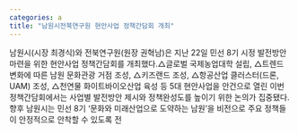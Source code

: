 ```yaml
---
categories: a
title: "남원시전북연구원 현안사업 정책간담회 개최"
---
```

남원시(시장 최경식)와 전북연구원(원장 권혁남)은 지난 22일 민선 8기 시정 발전방안 마련을 위한 현안사업 정책간담회를 개최했다.△글로벌 국제농업대학 설립, △트렌드 변화에 따른 남원 문화관광 거점 조성, △키즈랜드 조성, △항공산업 클러스터(드론, UAM) 조성, △천연물 화이트바이오산업 육성 등 5대 현안사업을 안건으로 열린 이번 정책간담회에서는 사업별 발전방안 제시와 정책완성도를 높이기 위한 논의가 집중됐다.향후 남원시는 민선 8기 ‘문화와 미래산업으로 도약하는 남원’을 비전으로 주요 정책들이 안정적으로 안착할 수 있도록 전